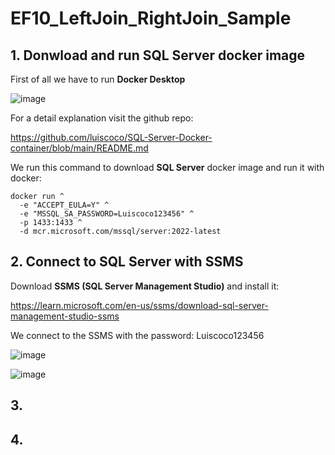 # EF10_LeftJoin_RightJoin_Sample

## 1. Donwload and run SQL Server docker image

First of all we have to run **Docker Desktop**

![image](https://github.com/user-attachments/assets/716d31d4-88d4-417c-a38f-80db93a74f05)

For a detail explanation visit the github repo:

https://github.com/luiscoco/SQL-Server-Docker-container/blob/main/README.md

We run this command to download **SQL Server** docker image and run it with docker:

```
docker run ^
  -e "ACCEPT_EULA=Y" ^
  -e "MSSQL_SA_PASSWORD=Luiscoco123456" ^
  -p 1433:1433 ^
  -d mcr.microsoft.com/mssql/server:2022-latest
```

## 2. Connect to SQL Server with SSMS 

Download **SSMS (SQL Server Management Studio)** and install it:

https://learn.microsoft.com/en-us/ssms/download-sql-server-management-studio-ssms

We connect to the SSMS with the password: Luiscoco123456

![image](https://github.com/user-attachments/assets/2a30aedc-54b4-42f4-bac5-29a44bc70dfe)

![image](https://github.com/user-attachments/assets/2ddf95dc-aac1-4e0b-8e09-0375deb53a3b)

## 3. 



## 4. 


